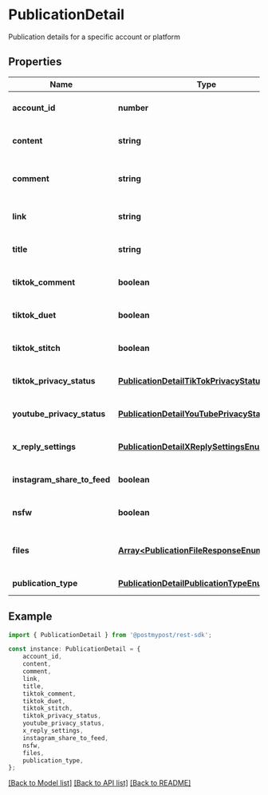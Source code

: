 # PublicationDetail

Publication details for a specific account or platform

## Properties

Name | Type | Description | Notes
------------ | ------------- | ------------- | -------------
**account_id** | **number** | Account ID | [optional] [default to undefined]
**content** | **string** | Publication text | [optional] [default to undefined]
**comment** | **string** | First comment on the publication | [optional] [default to undefined]
**link** | **string** | External link for the publication | [optional] [default to undefined]
**title** | **string** | Publication title | [optional] [default to undefined]
**tiktok_comment** | **boolean** | Allow comments on TikTok | [optional] [default to undefined]
**tiktok_duet** | **boolean** | Allow duets on TikTok | [optional] [default to undefined]
**tiktok_stitch** | **boolean** | Allow stitch on TikTok | [optional] [default to undefined]
**tiktok_privacy_status** | [**PublicationDetailTikTokPrivacyStatusEnum**](PublicationDetailTikTokPrivacyStatusEnum.md) |  | [optional] [default to undefined]
**youtube_privacy_status** | [**PublicationDetailYouTubePrivacyStatusEnum**](PublicationDetailYouTubePrivacyStatusEnum.md) |  | [optional] [default to undefined]
**x_reply_settings** | [**PublicationDetailXReplySettingsEnum**](PublicationDetailXReplySettingsEnum.md) |  | [optional] [default to undefined]
**instagram_share_to_feed** | **boolean** | Share to Instagram feed | [optional] [default to undefined]
**nsfw** | **boolean** | Not safe for work flag | [optional] [default to undefined]
**files** | [**Array&lt;PublicationFileResponseEnum&gt;**](PublicationFileResponseEnum.md) | List of files attached to the publication | [optional] [default to undefined]
**publication_type** | [**PublicationDetailPublicationTypeEnum**](PublicationDetailPublicationTypeEnum.md) |  | [default to undefined]

## Example

```typescript
import { PublicationDetail } from '@postmypost/rest-sdk';

const instance: PublicationDetail = {
    account_id,
    content,
    comment,
    link,
    title,
    tiktok_comment,
    tiktok_duet,
    tiktok_stitch,
    tiktok_privacy_status,
    youtube_privacy_status,
    x_reply_settings,
    instagram_share_to_feed,
    nsfw,
    files,
    publication_type,
};
```

[[Back to Model list]](../README.md#documentation-for-models) [[Back to API list]](../README.md#documentation-for-api-endpoints) [[Back to README]](../README.md)
